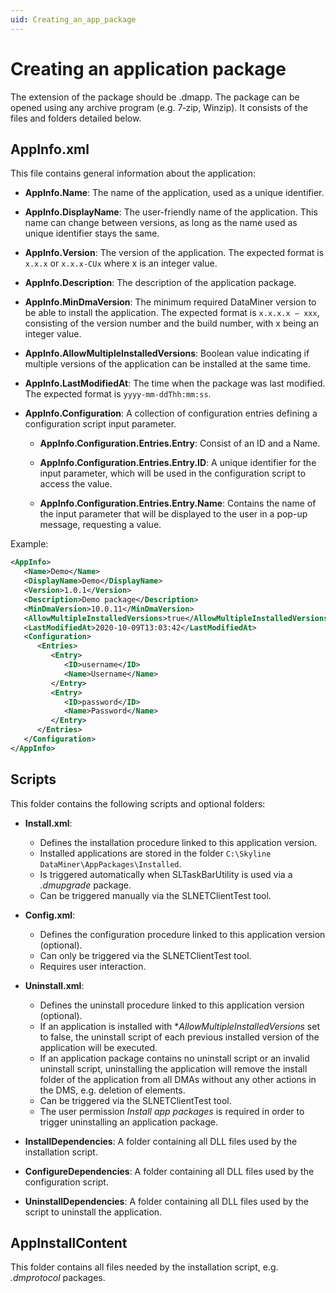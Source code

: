 ```yaml
---
uid: Creating_an_app_package
---
```


# Creating an application package

The extension of the package should be .dmapp. The package can be opened using any archive program (e.g. 7‑zip, Winzip). It consists of the files and folders detailed below.

## AppInfo.xml

This file contains general information about the application:

- **AppInfo.Name**: The name of the application, used as a unique identifier.

- **AppInfo.DisplayName**: The user-friendly name of the application. This name can change between versions, as long as the name used as unique identifier stays the same.

- **AppInfo.Version**: The version of the application. The expected format is `x.x.x` or `x.x.x-CUx` where x is an integer value.

- **AppInfo.Description**: The description of the application package.

- **AppInfo.MinDmaVersion**: The minimum required DataMiner version to be able to install the application. The expected format is `x.x.x.x – xxx`, consisting of the version number and the build number, with x being an integer value.

- **AppInfo.AllowMultipleInstalledVersions**: Boolean value indicating if multiple versions of the application can be installed at the same time.

- **AppInfo.LastModifiedAt**: The time when the package was last modified. The expected format is `yyyy-mm-ddThh:mm:ss`.

- **AppInfo.Configuration**: A collection of configuration entries defining a configuration script input parameter.

  - **AppInfo.Configuration.Entries.Entry**: Consist of an ID and a Name.

  - **AppInfo.Configuration.Entries.Entry.ID**: A unique identifier for the input parameter, which will be used in the configuration script to access the value.

  - **AppInfo.Configuration.Entries.Entry.Name**: Contains the name of the input parameter that will be displayed to the user in a pop-up message, requesting a value.

Example:

```xml
<AppInfo>
   <Name>Demo</Name>
   <DisplayName>Demo</DisplayName>
   <Version>1.0.1</Version>
   <Description>Demo package</Description>
   <MinDmaVersion>10.0.11</MinDmaVersion>
   <AllowMultipleInstalledVersions>true</AllowMultipleInstalledVersions>
   <LastModifiedAt>2020-10-09T13:03:42</LastModifiedAt>
   <Configuration>
      <Entries>
         <Entry>
            <ID>username</ID>
            <Name>Username</Name>
         </Entry>
         <Entry>
            <ID>password</ID>
            <Name>Password</Name>
         </Entry>
      </Entries>
   </Configuration>
</AppInfo>
```

## Scripts

This folder contains the following scripts and optional folders:

- **Install.xml**:

  - Defines the installation procedure linked to this application version.
  - Installed applications are stored in the folder `C:\Skyline DataMiner\AppPackages\Installed`.
  - Is triggered automatically when SLTaskBarUtility is used via a *.dmupgrade* package.
  - Can be triggered manually via the SLNETClientTest tool.

- **Config.xml**:

  - Defines the configuration procedure linked to this application version (optional).
  - Can only be triggered via the SLNETClientTest tool.
  - Requires user interaction.

- **Uninstall.xml**:

  - Defines the uninstall procedure linked to this application version (optional).
  - If an application is installed with **AllowMultipleInstalledVersions* set to false, the uninstall script of each previous installed version of the application will be executed.
  - If an application package contains no uninstall script or an invalid uninstall script, uninstalling the application will remove the install folder of the application from all DMAs without any other actions in the DMS, e.g. deletion of elements.
  - Can be triggered via the SLNETClientTest tool.
  - The user permission *Install app packages* is required in order to trigger uninstalling an application package.

- **InstallDependencies**: A folder containing all DLL files used by the installation script.

- **ConfigureDependencies**: A folder containing all DLL files used by the configuration script.

- **UninstallDependencies**: A folder containing all DLL files used by the script to uninstall the application.

## AppInstallContent

This folder contains all files needed by the installation script, e.g. *.dmprotocol* packages.
